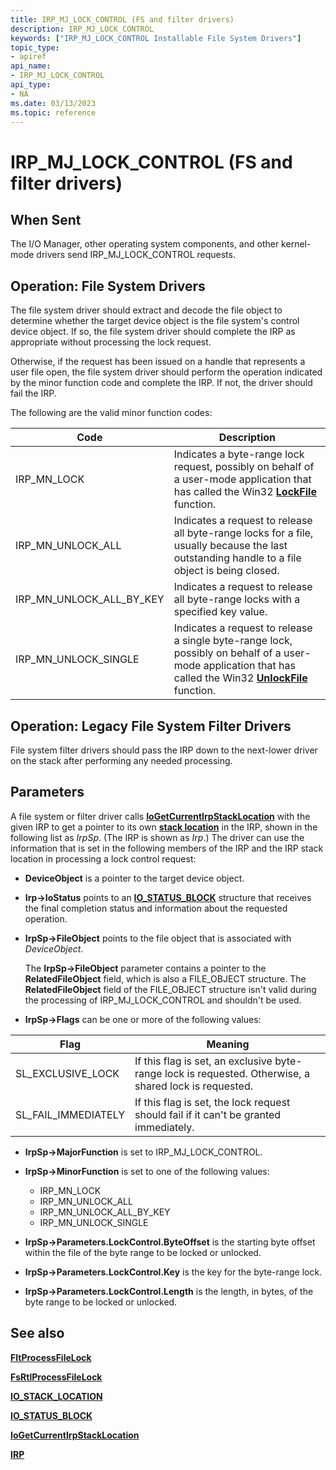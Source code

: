 ```yaml
---
title: IRP_MJ_LOCK_CONTROL (FS and filter drivers)
description: IRP_MJ_LOCK_CONTROL
keywords: ["IRP_MJ_LOCK_CONTROL Installable File System Drivers"]
topic_type:
- apiref
api_name:
- IRP_MJ_LOCK_CONTROL
api_type:
- NA
ms.date: 03/13/2023
ms.topic: reference
---
```


# IRP_MJ_LOCK_CONTROL (FS and filter drivers)

## When Sent

The I/O Manager, other operating system components, and other kernel-mode drivers send IRP_MJ_LOCK_CONTROL requests.

## Operation: File System Drivers

The file system driver should extract and decode the file object to determine whether the target device object is the file system's control device object. If so, the file system driver should complete the IRP as appropriate without processing the lock request.

Otherwise, if the request has been issued on a handle that represents a user file open, the file system driver should perform the operation indicated by the minor function code and complete the IRP. If not, the driver should fail the IRP.

The following are the valid minor function codes:

| Code | Description |
| ---- | ----------- |
| IRP_MN_LOCK  | Indicates a byte-range lock request, possibly on behalf of a user-mode application that has called the Win32 [**LockFile**](/windows/win32/api/fileapi/nf-fileapi-lockfile) function. |
| IRP_MN_UNLOCK_ALL        | Indicates a request to release all byte-range locks for a file, usually because the last outstanding handle to a file object is being closed. |
| IRP_MN_UNLOCK_ALL_BY_KEY | Indicates a request to release all byte-range locks with a specified key value. |
| IRP_MN_UNLOCK_SINGLE     | Indicates a request to release a single byte-range lock, possibly on behalf of a user-mode application that has called the Win32 [**UnlockFile**](/windows/win32/api/fileapi/nf-fileapi-unlockfile) function. |

## Operation: Legacy File System Filter Drivers

File system filter drivers should pass the IRP down to the next-lower driver on the stack after performing any needed processing.

## Parameters

A file system or filter driver calls [**IoGetCurrentIrpStackLocation**](/windows-hardware/drivers/ddi/wdm/nf-wdm-iogetcurrentirpstacklocation) with the given IRP to get a pointer to its own [**stack location**](/windows-hardware/drivers/ddi/wdm/ns-wdm-_io_stack_location) in the IRP, shown in the following list as *IrpSp*. (The IRP is shown as *Irp*.) The driver can use the information that is set in the following members of the IRP and the IRP stack location in processing a lock control request:

- **DeviceObject** is a pointer to the target device object.

- **Irp->IoStatus** points to an [**IO_STATUS_BLOCK**](/windows-hardware/drivers/ddi/wdm/ns-wdm-_io_status_block) structure that receives the final completion status and information about the requested operation.

- **IrpSp->FileObject** points to the file object that is associated with *DeviceObject*.

  The **IrpSp->FileObject** parameter contains a pointer to the **RelatedFileObject** field, which is also a FILE_OBJECT structure. The **RelatedFileObject** field of the FILE_OBJECT structure isn't valid during the processing of IRP_MJ_LOCK_CONTROL and shouldn't be used.

- **IrpSp->Flags** can be one or more of the following values:

| Flag | Meaning |
| ---- | ------- |
| SL_EXCLUSIVE_LOCK   | If this flag is set, an exclusive byte-range lock is requested. Otherwise, a shared lock is requested. |
| SL_FAIL_IMMEDIATELY | If this flag is set, the lock request should fail if it can't be granted immediately. |

- **IrpSp->MajorFunction** is set to IRP_MJ_LOCK_CONTROL.

- **IrpSp->MinorFunction** is set to one of the following values:

  - IRP_MN_LOCK
  - IRP_MN_UNLOCK_ALL
  - IRP_MN_UNLOCK_ALL_BY_KEY
  - IRP_MN_UNLOCK_SINGLE

- **IrpSp->Parameters.LockControl.ByteOffset** is the starting byte offset within the file of the byte range to be locked or unlocked.

- **IrpSp->Parameters.LockControl.Key** is the key for the byte-range lock.

- **IrpSp->Parameters.LockControl.Length** is the length, in bytes, of the byte range to be locked or unlocked.

## See also

[**FltProcessFileLock**](/windows-hardware/drivers/ddi/fltkernel/nf-fltkernel-fltprocessfilelock)

[**FsRtlProcessFileLock**](/windows-hardware/drivers/ddi/ntifs/nf-ntifs-_fsrtl_advanced_fcb_header-fsrtlprocessfilelock)

[**IO_STACK_LOCATION**](/windows-hardware/drivers/ddi/wdm/ns-wdm-_io_stack_location)

[**IO_STATUS_BLOCK**](/windows-hardware/drivers/ddi/wdm/ns-wdm-_io_status_block)

[**IoGetCurrentIrpStackLocation**](/windows-hardware/drivers/ddi/wdm/nf-wdm-iogetcurrentirpstacklocation)

[**IRP**](/windows-hardware/drivers/ddi/wdm/ns-wdm-_irp)

